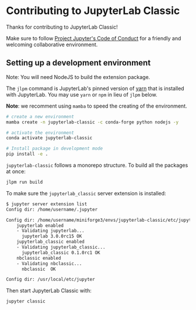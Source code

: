 # Contributing to JupyterLab Classic

Thanks for contributing to JupyterLab Classic!

Make sure to follow [Project Jupyter's Code of Conduct](https://github.com/jupyter/governance/blob/master/conduct/code_of_conduct.md)
for a friendly and welcoming collaborative environment.

## Setting up a development environment

Note: You will need NodeJS to build the extension package.

The `jlpm` command is JupyterLab's pinned version of [yarn](https://yarnpkg.com/) that is installed with JupyterLab. You may use
`yarn` or `npm` in lieu of `jlpm` below.

**Note**: we recomment using `mamba` to speed the creating of the environment.

```bash
# create a new environment
mamba create -n jupyterlab-classic -c conda-forge python nodejs -y

# activate the environment
conda activate jupyterlab-classic

# Install package in development mode
pip install -e .
```

`jupyterlab-classic` follows a monorepo structure. To build all the packages at once:

```bash
jlpm run build
```

To make sure the `jupyterlab_classic` server extension is installed:

```bash
$ jupyter server extension list
Config dir: /home/username/.jupyter

Config dir: /home/username/miniforge3/envs/jupyterlab-classic/etc/jupyter
    jupyterlab enabled
    - Validating jupyterlab...
      jupyterlab 3.0.0rc15 OK
    jupyterlab_classic enabled
    - Validating jupyterlab_classic...
      jupyterlab_classic 0.1.0rc1 OK
    nbclassic enabled
    - Validating nbclassic...
      nbclassic  OK

Config dir: /usr/local/etc/jupyter
```

Then start JupyterLab Classic with:

```bash
jupyter classic
```
